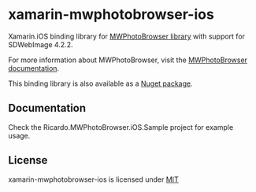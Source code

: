 # xamarin-mwphotobrowser-ios

Xamarin.iOS binding library for [MWPhotoBrowser library](https://github.com/moinku07/MWPhotoBrowser) with support for SDWebImage 4.2.2.

For more information about MWPhotoBrowser, visit the [MWPhotoBrowser documentation](https://github.com/mwaterfall/MWPhotoBrowser).

This binding library is also available as a [Nuget package](https://www.nuget.org/packages/Ricardo.MWPhotoBrowser.iOS/).

## Documentation

Check the Ricardo.MWPhotoBrowser.iOS.Sample project for example usage.

## License
xamarin-mwphotobrowser-ios is licensed under [MIT](http://opensource.org/licenses/mit-license)
